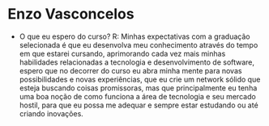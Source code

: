 # Enzo Vasconcelos

- O que eu espero do curso?
R: Minhas expectativas com a graduação selecionada é que eu desenvolva meu conhecimento através do tempo em que estarei cursando, aprimorando cada vez mais minhas habilidades relacionadas a tecnologia e desenvolvimento de software, espero que no decorrer do curso eu abra minha mente para novas possibilidades e novas experiências, que eu crie um network sólido que esteja buscando coisas promissoras, mas que principalmente eu tenha uma boa noção de como funciona a área de tecnologia e seu mercado hostil, para que eu possa me adequar e sempre estar estudando ou até criando inovações.

